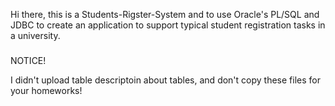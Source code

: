 Hi there,  this is a Students-Rigster-System and to use Oracle's PL/SQL and JDBC to create an application to support typical student registration tasks in a university. 

###
NOTICE! 

I didn't upload table descriptoin about tables, and don't copy these files for your homeworks!
###


